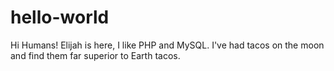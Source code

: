 # hello-world

Hi Humans!
Elijah is here, I like PHP and MySQL. I've had tacos on the moon and find them far superior to Earth tacos.
